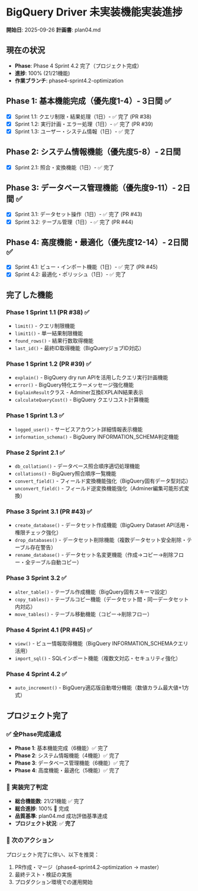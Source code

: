 # BigQuery Driver 未実装機能実装進捗

**開始日**: 2025-09-26
**計画書**: plan04.md

## 現在の状況
- **Phase**: Phase 4 Sprint 4.2 完了（プロジェクト完成）
- **進捗**: 100% (21/21機能)
- **作業ブランチ**: phase4-sprint4.2-optimization

## Phase 1: 基本機能完成（優先度1-4）- 3日間 ✅
- [x] Sprint 1.1: クエリ制限・結果処理（1日）- ✅ 完了 (PR #38)
- [x] Sprint 1.2: 実行計画・エラー処理（1日）- ✅ 完了 (PR #39)
- [x] Sprint 1.3: ユーザー・システム情報（1日）- ✅ 完了

## Phase 2: システム情報機能（優先度5-8）- 2日間
- [x] Sprint 2.1: 照合・変換機能（1日）- ✅ 完了

## Phase 3: データベース管理機能（優先度9-11）- 2日間 ✅
- [x] Sprint 3.1: データセット操作（1日）- ✅ 完了 (PR #43)
- [x] Sprint 3.2: テーブル管理（1日）- ✅ 完了 (PR #44)

## Phase 4: 高度機能・最適化（優先度12-14）- 2日間 ✅
- [x] Sprint 4.1: ビュー・インポート機能（1日）- ✅ 完了 (PR #45)
- [x] Sprint 4.2: 最適化・ポリッシュ（1日）- ✅ 完了

## 完了した機能

### Phase 1 Sprint 1.1 (PR #38) ✅
- `limit()` - クエリ制限機能
- `limit1()` - 単一結果制限機能
- `found_rows()` - 結果行数取得機能
- `last_id()` - 最終ID取得機能（BigQueryジョブID対応）

### Phase 1 Sprint 1.2 (PR #39) ✅
- `explain()` - BigQuery dry run APIを活用したクエリ実行計画機能
- `error()` - BigQuery特化エラーメッセージ強化機能
- `ExplainResult`クラス - Adminer互換EXPLAIN結果表示
- `calculateQueryCost()` - BigQuery クエリコスト計算機能

### Phase 1 Sprint 1.3 ✅
- `logged_user()` - サービスアカウント詳細情報表示機能
- `information_schema()` - BigQuery INFORMATION_SCHEMA判定機能

### Phase 2 Sprint 2.1 ✅
- `db_collation()` - データベース照合順序適切処理機能
- `collations()` - BigQuery照合順序一覧機能
- `convert_field()` - フィールド変換機能強化（BigQuery固有データ型対応）
- `unconvert_field()` - フィールド逆変換機能強化（Adminer編集可能形式変換）

### Phase 3 Sprint 3.1 (PR #43) ✅
- `create_database()` - データセット作成機能（BigQuery Dataset API活用・権限チェック強化）
- `drop_databases()` - データセット削除機能（複数データセット安全削除・テーブル存在警告）
- `rename_database()` - データセット名変更機能（作成→コピー→削除フロー・全テーブル自動コピー）

### Phase 3 Sprint 3.2 ✅
- `alter_table()` - テーブル作成機能（BigQuery固有スキーマ設定）
- `copy_tables()` - テーブルコピー機能（データセット間・同一データセット内対応）
- `move_tables()` - テーブル移動機能（コピー→削除フロー）

### Phase 4 Sprint 4.1 (PR #45) ✅
- `view()` - ビュー情報取得機能（BigQuery INFORMATION_SCHEMAクエリ活用）
- `import_sql()` - SQLインポート機能（複数文対応・セキュリティ強化）

### Phase 4 Sprint 4.2 ✅
- `auto_increment()` - BigQuery適応版自動増分機能（数値カラム最大値+1方式）

## プロジェクト完了

### ✅ 全Phase完成達成
- **Phase 1**: 基本機能完成（6機能）✅ 完了
- **Phase 2**: システム情報機能（4機能）✅ 完了
- **Phase 3**: データベース管理機能（6機能）✅ 完了
- **Phase 4**: 高度機能・最適化（5機能）✅ 完了

### 🎯 実装完了判定
- **総合機能数**: 21/21機能 ✅ 完了
- **総合進捗**: 100% 🎉 完成
- **品質基準**: plan04.md 成功評価基準達成
- **プロジェクト状況**: ✅ **完了**

### 🚀 次のアクション
プロジェクト完了に伴い、以下を推奨：
1. PR作成・マージ（phase4-sprint4.2-optimization → master）
2. 最終テスト・検証の実施
3. プロダクション環境での運用開始
